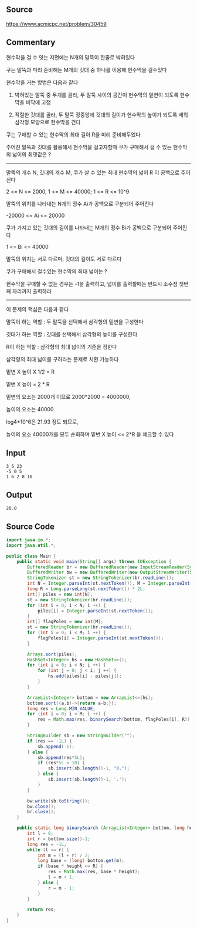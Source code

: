 ## Source

https://www.acmicpc.net/problem/30459

## Commentary

현수막을 걸 수 잇는 지면에는 N개의 말뚝이 한줄로 박혀있다

쿠는 말뚝과 미리 준비해둔 M개의 깃대 중 하나를 이용해 현수막을 걸수있다

현수막을 거는 방법은 다음과 같다

1. 박혀있는 말뚝 중 두개를 골라, 두 말뚝 사이의 공간이 현수막의 밑변이 되도록 현수막을 바닥에 고정

2. 적절한 깃대를 골라, 두 말뚝 정중앙에 깃대의 길이가 현수막의 높이가 되도록 세워 삼각형 모양으로 현수막을 건다

쿠는 구매할 수 있는 현수막의 최대 길이 R을 미리 준비해두었다

주어진 말뚝과 깃대를 활용해서 현수막을 걸고자할때 쿠가 구매해서 걸 수 있는 현수막의 넓이의 최댓값은 ?

----


말뚝의 개수 N, 깃대의 개수 M, 쿠가 살 수 있는 최대 현수막의 넓이 R 이 공백으로 주어진다

2 <= N <= 2000, 1 <= M <= 40000; 1 <= R <= 10^9

말뚝의 위치를 나타내는 N개의 정수 Ai가 공백으로 구분되어 주어진다

-20000 <= Ai <= 20000

쿠가 가지고 있는 깃대의 길이를 나타내는 M개의 정수 Bi가 공백으로 구분되어 주어진다

1 <= Bi <= 40000

말뚝의 위치는 서로 다르며, 깃대의 길이도 서로 다르다

쿠가 구매해서 걸수있는 현수막의 최대 넓이는 ?

현수막을 구매할 수 없는 경우는 -1을 출력하고, 넓이를 출력할때는 반드시 소수점 첫번째 자리까지 출력하라

----

이 문제의 핵심은 다음과 같다

말뚝이 하는 역할 : 두 말뚝을 선택해서 삼각형의 밑변을 구성한다

깃대가 하는 역할 : 깃대를 선택해서 삼각형의 높이를 구성한다

R이 하는 역할 : 삼각형의 최대 넓이의 기준을 정한다

삼각형의 최대 넓이를 구하라는 문제로 치환 가능하다

밑변 X 높이 X 1/2 = R

밑변 X 높이 = 2 * R

밑변의 요소는 2000개 이므로 2000*2000 = 4000000,

높이의 요소는 40000

log4*10^6은 21.93 정도 되므로,

높이의 요소 40000개를 모두 순회하며 밑변 X 높이 <= 2*R 을 체크할 수 있다

## Input
```
3 5 23
-5 0 5
1 6 2 8 10
```

## Output
```
20.0
```

## Source Code
```java
import java.io.*;
import java.util.*;

public class Main {
    public static void main(String[] args) throws IOException {
        BufferedReader br = new BufferedReader(new InputStreamReader(System.in));
        BufferedWriter bw = new BufferedWriter(new OutputStreamWriter(System.out));
        StringTokenizer st = new StringTokenizer(br.readLine());
        int N = Integer.parseInt(st.nextToken()), M = Integer.parseInt(st.nextToken());
        long R = Long.parseLong(st.nextToken()) * 2L;
        int[] piles = new int[N];
        st = new StringTokenizer(br.readLine());
        for (int i = 0; i < N; i ++) {
            piles[i] = Integer.parseInt(st.nextToken());
        }
        int[] flagPoles = new int[M];
        st = new StringTokenizer(br.readLine());
        for (int i = 0; i < M; i ++) {
            flagPoles[i] = Integer.parseInt(st.nextToken());
        }

        Arrays.sort(piles);
        HashSet<Integer> hs = new HashSet<>();
        for (int i = 0; i < N; i ++) {
            for (int j = 0; j < i; j ++) {
                hs.add(piles[i] - piles[j]);
            }
        }

        ArrayList<Integer> bottom = new ArrayList<>(hs);
        bottom.sort((a,b)->{return a-b;});
        long res = Long.MIN_VALUE;
        for (int i = 0; i < M; i ++) {
            res = Math.max(res, binarySearch(bottom, flagPoles[i], R));
        }

        StringBuilder sb = new StringBuilder("");
        if (res == -1L) {
            sb.append(-1);
        } else {
            sb.append(res*5L);
            if (res*5L < 10) {
                sb.insert(sb.length()-1, "0.");
            } else {
                sb.insert(sb.length()-1, '.');
            }
        }

        bw.write(sb.toString());
        bw.close();
        br.close();
    }

    public static long binarySearch (ArrayList<Integer> bottom, long height, long R) {
        int l = 0;
        int r = bottom.size()-1;
        long res = -1L;
        while (l <= r) {
            int m = (l + r) / 2;
            long base = (long) bottom.get(m);
            if (base * height <= R) {
                res = Math.max(res, base * height);
                l = m + 1;
            } else {
                r = m - 1;
            }
        }

        return res;
    }
}

```